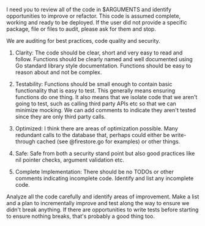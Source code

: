 I need you to review all of the code in $ARGUMENTS and identify opportunities to
improve or refactor. This code is assumed complete, working and ready to be
deployed. If the user did not provide a specific package, file or files to
audit, please ask for them and stop.

We are auditing for best practices, code quality and security.

1. Clarity:  The code should be clear, short and very easy to read and follow.
   Functions should be clearly named and well documented using Go standard
   library style documentation. Functions should be easy to reason about and not
   be complex.

2. Testability: Functions should be small enough to contain basic functionality
   that is easy to test.  This generally means ensuring functions do one thing.
   It also means that we isolate code that we aren't going to test, such as
   calling third party APIs etc so that we can minimize mocking.  We can add
   comments to indicate they aren't tested since they are only third party
   calls.

3. Optimized: I think there are areas of optimization possible.  Many redundant
   calls to the database that, perhaps could either be write-through cached (see
   @firestore.go for examples) or other things.

4. Safe: Safe from both a security stand point but also good practices like nil
   pointer checks, argument validation etc.

5. Complete Implementation: There should be no TODOs or other comments
   indicating incomplete code. Identify and list any incomplete code.

Analyze all the code carefully and identify areas of improvement.  Make a list
and a plan to incrementally improve and test along the way to ensure we didn't
break anything.  If there are opportunities to write tests before starting to
ensure nothing breaks, that's probably a good thing too.
